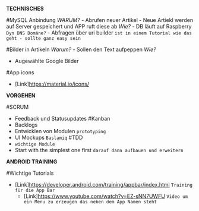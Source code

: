 **TECHNISCHES**

#MySQL Anbindung
  *WARUM?*
    - Abrufen neuer Artikel
    - Neue Artiekl werden auf Server gespeichert und APP ruft diese ab
  *Wie?*
    - DB läuft auf Raspberry `Dyn DNS Domäne?`
    - Abfragen über uri builder `ist in einem Tutorial wie das geht - sollte ganz easy sein`

#Bilder in Artikeln
  *Warum?*
    - Sollen den Text aufpeppen
  *Wie?*
  - Augewählte Google Bilder

#App icons
  - [Link]https://material.io/icons/

**VORGEHEN**

#SCRUM
  - Feedback und Statusupdates
#Kanban
  - Backlogs
  - Entwicklen von Modulen `prototyping`
  - UI Mockups `Baslamiq`
#TDD
  - `wichtige Module`
  - Start with the simplest one first `darauf dann aufbauen und erweitern`

**ANDROID TRAINING**

#Wichtige Tutorials
  - [Link]https://developer.android.com/training/appbar/index.html `Training für die App Bar`
    - [Link]https://www.youtube.com/watch?v=EZ-sNN7UWFU `Video um ein Menu zu erzeugen das neben dem App Namen steht`
